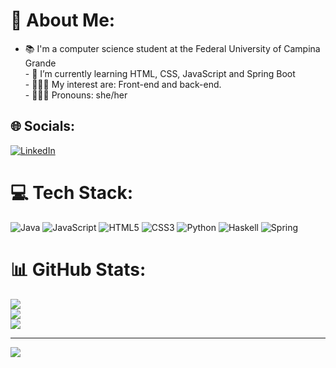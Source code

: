 # 💫 About Me:
- 📚 I'm a computer science student at the Federal University of Campina Grande<br>- 🌱 I’m currently learning HTML, CSS, JavaScript and Spring Boot<br>- 👩🏼‍💻 My interest are: Front-end and back-end.<br>- 👱🏼‍♀️ Pronouns: she/her


## 🌐 Socials:
[![LinkedIn](https://img.shields.io/badge/LinkedIn-%230077B5.svg?logo=linkedin&logoColor=white)](https://linkedin.com/in/www.linkedin.com/in/welly-remigio-bezerra) 

# 💻 Tech Stack:
![Java](https://img.shields.io/badge/java-%23ED8B00.svg?style=for-the-badge&logo=openjdk&logoColor=white) ![JavaScript](https://img.shields.io/badge/javascript-%23323330.svg?style=for-the-badge&logo=javascript&logoColor=%23F7DF1E) ![HTML5](https://img.shields.io/badge/html5-%23E34F26.svg?style=for-the-badge&logo=html5&logoColor=white) ![CSS3](https://img.shields.io/badge/css3-%231572B6.svg?style=for-the-badge&logo=css3&logoColor=white) ![Python](https://img.shields.io/badge/python-3670A0?style=for-the-badge&logo=python&logoColor=ffdd54) ![Haskell](https://img.shields.io/badge/Haskell-5e5086?style=for-the-badge&logo=haskell&logoColor=white) ![Spring](https://img.shields.io/badge/spring-%236DB33F.svg?style=for-the-badge&logo=spring&logoColor=white)
# 📊 GitHub Stats:
![](https://github-readme-stats.vercel.app/api?username=wellyremigio&theme=synthwave&hide_border=false&include_all_commits=true&count_private=true)<br/>
![](https://github-readme-streak-stats.herokuapp.com/?user=wellyremigio&theme=synthwave&hide_border=false)<br/>
![](https://github-readme-stats.vercel.app/api/top-langs/?username=wellyremigio&theme=synthwave&hide_border=false&include_all_commits=true&count_private=true&layout=compact)

---
[![](https://visitcount.itsvg.in/api?id=wellyremigio&icon=5&color=10)](https://visitcount.itsvg.in)

<!-- Proudly created with GPRM ( https://gprm.itsvg.in ) -->